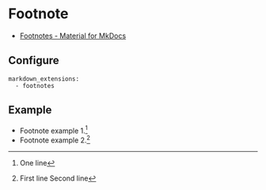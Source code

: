 # Footnote

- [Footnotes - Material for MkDocs](https://squidfunk.github.io/mkdocs-material/extensions/footnotes/)



## Configure

```
markdown_extensions:
  - footnotes
```



## Example

- Footnote example 1.[^1]
- Footnote example 2.[^2]

[^1]: One line
[^2]:
    First line
    Second line
